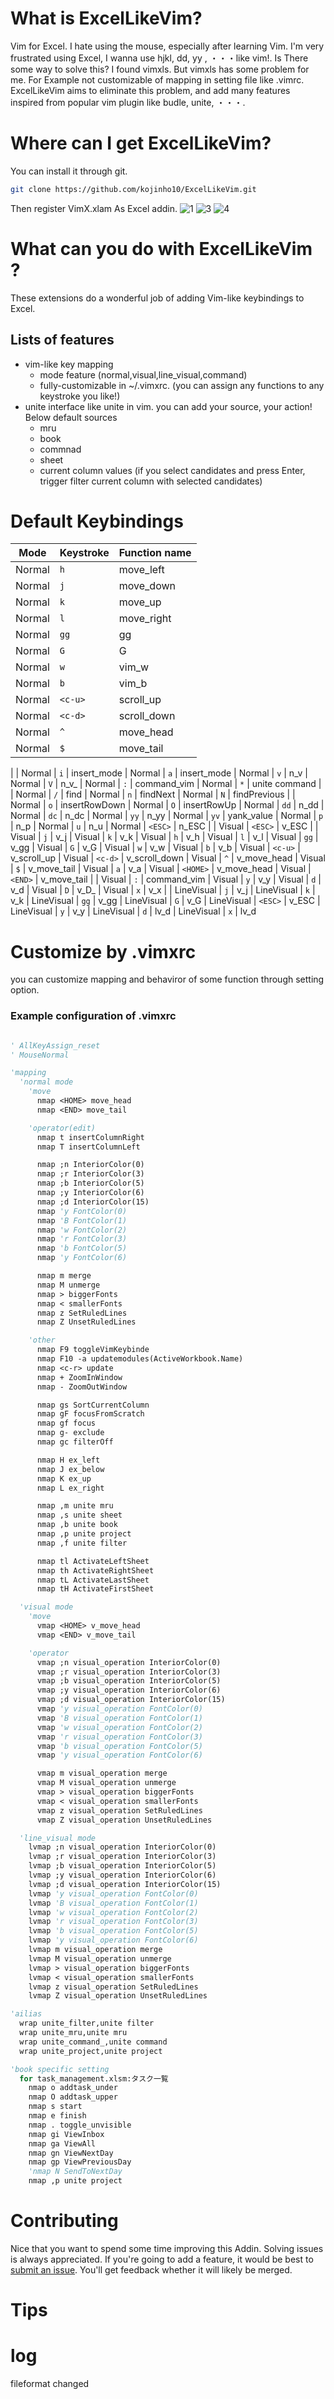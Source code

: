 # What is ExcelLikeVim?

Vim for Excel. I hate using the mouse, especially after learning Vim. I'm very frustrated using Excel, I wanna use hjkl, dd, yy ,  ・・・like vim!. Is There some way to solve this? I found vimxls. But vimxls has some problem for me. For Example not customizable of mapping in setting file like .vimrc. ExcelLikeVim aims to eliminate this problem, and add many features inspired from popular vim plugin like budle, unite, ・・・.

# Where can I get ExcelLikeVim?
You can install it through git.
```bash
git clone https://github.com/kojinho10/ExcelLikeVim.git
```
Then register VimX.xlam As Excel addin.
![1](./doc/img/install1.png)
![3](./doc/img/install3.png)
![4](./doc/img/install4.png)

# What can you do with ExcelLikeVim ?
These extensions do a wonderful job of adding Vim-like keybindings to Excel.

## Lists of features
* vim-like key mapping
  * mode feature (normal,visual,line_visual,command)
  * fully-customizable in ~/.vimxrc. (you can assign any functions to any keystroke you like!)
* unite interface like unite in vim. you can add your source, your action! Below default sources
  * mru
  * book
  * commnad
  * sheet
  * current column values (if you select candidates and press Enter, trigger filter current column with selected candidates)

# Default Keybindings
| Mode       | Keystroke | Function name                   |
| ---------- | :-------  | :------------------------------ |
| Normal     | `h`       | move_left
| Normal     | `j`         | move_down
| Normal     | `k`         | move_up
| Normal     | `l`         | move_right
| Normal     | `gg`        | gg
| Normal     | `G`         | G
| Normal     | `w`         | vim_w
| Normal     | `b`         | vim_b
| Normal     | `<c-u>`     | scroll_up
| Normal     | `<c-d>`     | scroll_down
| Normal     | `^`         | move_head
| Normal     | `$`         | move_tail
|
| Normal     | `i`         | insert_mode
| Normal     | `a`         | insert_mode
| Normal     | `v`         | n_v
| Normal     | `V`         | n_v_
| Normal     | `:`         | command_vim
| Normal     | `*`         | unite command
|
| Normal     | `/`         | find
| Normal     | `n`         | findNext
| Normal     | `N`         | findPrevious
|
| Normal     | `o`         | insertRowDown
| Normal     | `O`         | insertRowUp
| Normal     | `dd`        | n_dd
| Normal     | `dc`        | n_dc
| Normal     | `yy`        | n_yy
| Normal     | `yv`        | yank_value
| Normal     | `p`         | n_p
| Normal     | `u`         | n_u
| Normal     | `<ESC>`     | n_ESC
|
| Visual     | `<ESC>`     | v_ESC
|
| Visual     | `j`         | v_j
| Visual     | `k`         | v_k
| Visual     | `h`         | v_h
| Visual     | `l`         | v_l
| Visual     | `gg`        | v_gg
| Visual     | `G`         | v_G
| Visual     | `w`         | v_w
| Visual     | `b`         | v_b
| Visual     | `<c-u>`     | v_scroll_up
| Visual     | `<c-d>`     | v_scroll_down
| Visual     | `^`         | v_move_head
| Visual     | `$`         | v_move_tail
| Visual     | `a`         | v_a
| Visual     | `<HOME>`    | v_move_head
| Visual     | `<END>`     | v_move_tail
|
| Visual     | `:`         | command_vim
| Visual     | `y`         | v_y
| Visual     | `d`         | v_d
| Visual     | `D`         | v_D_
| Visual     | `x`         | v_x
|
| LineVisual | `j`         | v_j
| LineVisual | `k`         | v_k
| LineVisual | `gg`        | v_gg
| LineVisual | `G`         | v_G
| LineVisual | `<ESC>`     | v_ESC
| LineVisual | `y`         | v_y
| LineVisual | `d`         | lv_d
| LineVisual | `x`         | lv_d


# Customize by .vimxrc
you can customize mapping and behaviror of some function through setting option.
### Example configuration of .vimxrc
```vb

' AllKeyAssign_reset
' MouseNormal

'mapping
  'normal mode
    'move
      nmap <HOME> move_head
      nmap <END> move_tail

    'operator(edit)
      nmap t insertColumnRight
      nmap T insertColumnLeft

      nmap ;n InteriorColor(0)
      nmap ;r InteriorColor(3)
      nmap ;b InteriorColor(5)
      nmap ;y InteriorColor(6)
      nmap ;d InteriorColor(15)
      nmap 'y FontColor(0)
      nmap 'B FontColor(1)
      nmap 'w FontColor(2)
      nmap 'r FontColor(3)
      nmap 'b FontColor(5)
      nmap 'y FontColor(6)

      nmap m merge
      nmap M unmerge
      nmap > biggerFonts
      nmap < smallerFonts
      nmap z SetRuledLines
      nmap Z UnsetRuledLines

    'other
      nmap F9 toggleVimKeybinde
      nmap F10 -a updatemodules(ActiveWorkbook.Name)
      nmap <c-r> update
      nmap + ZoomInWindow
      nmap - ZoomOutWindow

      nmap gs SortCurrentColumn
      nmap gF focusFromScratch
      nmap gf focus
      nmap g- exclude
      nmap gc filterOff

      nmap H ex_left
      nmap J ex_below
      nmap K ex_up
      nmap L ex_right

      nmap ,m unite mru
      nmap ,s unite sheet
      nmap ,b unite book
      nmap ,p unite project
      nmap ,f unite filter

      nmap tl ActivateLeftSheet
      nmap th ActivateRightSheet
      nmap tL ActivateLastSheet
      nmap tH ActivateFirstSheet

  'visual mode
    'move
      vmap <HOME> v_move_head
      vmap <END> v_move_tail

    'operator
      vmap ;n visual_operation InteriorColor(0)
      vmap ;r visual_operation InteriorColor(3)
      vmap ;b visual_operation InteriorColor(5)
      vmap ;y visual_operation InteriorColor(6)
      vmap ;d visual_operation InteriorColor(15)
      vmap 'y visual_operation FontColor(0)
      vmap 'B visual_operation FontColor(1)
      vmap 'w visual_operation FontColor(2)
      vmap 'r visual_operation FontColor(3)
      vmap 'b visual_operation FontColor(5)
      vmap 'y visual_operation FontColor(6)

      vmap m visual_operation merge
      vmap M visual_operation unmerge
      vmap > visual_operation biggerFonts
      vmap < visual_operation smallerFonts
      vmap z visual_operation SetRuledLines
      vmap Z visual_operation UnsetRuledLines

  'line_visual mode
    lvmap ;n visual_operation InteriorColor(0)
    lvmap ;r visual_operation InteriorColor(3)
    lvmap ;b visual_operation InteriorColor(5)
    lvmap ;y visual_operation InteriorColor(6)
    lvmap ;d visual_operation InteriorColor(15)
    lvmap 'y visual_operation FontColor(0)
    lvmap 'B visual_operation FontColor(1)
    lvmap 'w visual_operation FontColor(2)
    lvmap 'r visual_operation FontColor(3)
    lvmap 'b visual_operation FontColor(5)
    lvmap 'y visual_operation FontColor(6)
    lvmap m visual_operation merge
    lvmap M visual_operation unmerge
    lvmap > visual_operation biggerFonts
    lvmap < visual_operation smallerFonts
    lvmap z visual_operation SetRuledLines
    lvmap Z visual_operation UnsetRuledLines

'ailias
  wrap unite_filter,unite filter
  wrap unite_mru,unite mru
  wrap unite_command_,unite command
  wrap unite_project,unite project

'book specific setting
  for task_management.xlsm:タスク一覧
    nmap o addtask_under
    nmap O addtask_upper
    nmap s start
    nmap e finish
    nmap . toggle_unvisible
    nmap gi ViewInbox
    nmap ga ViewAll
    nmap gn ViewNextDay
    nmap gp ViewPreviousDay
    'nmap N SendToNextDay
    nmap ,p unite project

```

# Contributing
Nice that you want to spend some time improving this Addin.
Solving issues is always appreciated. If you're going to add a feature,
it would be best to [submit an issue](https://github.com/kojinho10/ExcelLikeVim/issues).
You'll get feedback whether it will likely be merged.

# Tips
# log
fileformat changed
